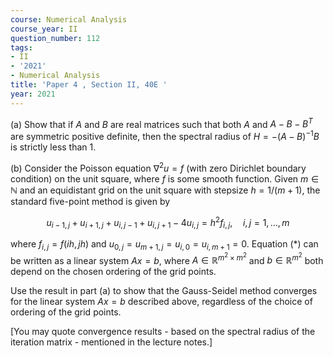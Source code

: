 ```yaml
---
course: Numerical Analysis
course_year: II
question_number: 112
tags:
- II
- '2021'
- Numerical Analysis
title: 'Paper 4 , Section II, 40E '
year: 2021
---
```




(a) Show that if $A$ and $B$ are real matrices such that both $A$ and $A-B-B^{T}$ are symmetric positive definite, then the spectral radius of $H=-(A-B)^{-1} B$ is strictly less than $1 .$

(b) Consider the Poisson equation $\nabla^{2} u=f$ (with zero Dirichlet boundary condition) on the unit square, where $f$ is some smooth function. Given $m \in \mathbb{N}$ and an equidistant grid on the unit square with stepsize $h=1 /(m+1)$, the standard five-point method is given by

$$u_{i-1, j}+u_{i+1, j}+u_{i, j-1}+u_{i, j+1}-4 u_{i, j}=h^{2} f_{i, j}, \quad i, j=1, \ldots, m$$

where $f_{i, j}=f(i h, j h)$ and $u_{0, j}=u_{m+1, j}=u_{i, 0}=u_{i, m+1}=0$. Equation $(*)$ can be written as a linear system $A x=b$, where $A \in \mathbb{R}^{m^{2} \times m^{2}}$ and $b \in \mathbb{R}^{m^{2}}$ both depend on the chosen ordering of the grid points.

Use the result in part (a) to show that the Gauss-Seidel method converges for the linear system $A x=b$ described above, regardless of the choice of ordering of the grid points.

[You may quote convergence results - based on the spectral radius of the iteration matrix - mentioned in the lecture notes.]